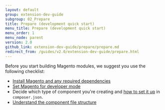```yaml
---
layout: default
group: extension-dev-guide
subgroup: 02_Prepare
title: Prepare (development quick start)
menu_title: Prepare (development quick start)
menu_order: 1
menu_node: parent
version: 2.0
github_link: extension-dev-guide/prepare/prepare.md
redirect_from: /guides/v2.0/extension-dev-guide/prepare.html
---
```


Before you start building Magento modules, we suggest you use the following checklist:

*	[Install Magento and any required dependencies]({{page.baseurl}}/install-gde/bk-install-guide.html)
*	[Set Magento for developer mode]({{page.baseurl}}config-guide/cli/config-cli-subcommands-mode.html#config-mode)
*	Decide which type of component you're creating and <a href="{{page.baseurl}}extension-dev-guide/build/composer-integration.html">how to set it up</a> in `composer.json`.
*	[Understand the component file structure]({{page.baseurl}}extension-dev-guide/prepare/prepare_file-str.html)
